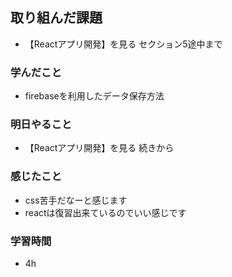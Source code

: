 ## 取り組んだ課題
 - 【Reactアプリ開発】を見る セクション5途中まで

### 学んだこと
 - firebaseを利用したデータ保存方法

### 明日やること
 - 【Reactアプリ開発】を見る 続きから

### 感じたこと
- css苦手だなーと感じます
- reactは復習出来ているのでいい感じです

### 学習時間
- 4h